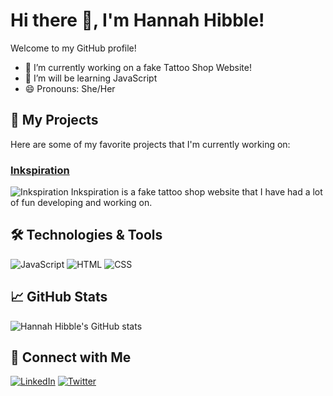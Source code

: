 # Hi there 👋, I'm Hannah Hibble!

Welcome to my GitHub profile!

- 🔭 I’m currently working on a fake Tattoo Shop Website!
- 🌱 I’m will be learning JavaScript
- 😄 Pronouns: She/Her

## 🚀 My Projects

Here are some of my favorite projects that I'm currently working on:

### [Inkspiration]()
![Inkspiration]()
Inkspiration is a fake tattoo shop website that I have had a lot of fun developing and working on.

## 🛠️ Technologies & Tools

![JavaScript](https://img.shields.io/badge/-JavaScript-000?&logo=JavaScript)
![HTML](https://img.shields.io/badge/-HTML-000?&logo=HTML)
![CSS](https://img.shields.io/badge/-CSS-000?&logo=CSS)

## 📈 GitHub Stats

![Hannah Hibble's GitHub stats](https://github-readme-stats.vercel.app/api?username=hhibble&show_icons=true&theme=radical)

## 🔗 Connect with Me

[![LinkedIn](https://img.shields.io/badge/-LinkedIn-000?&logo=LinkedIn)](https://www.linkedin.com/in/hannah-hibble/)
[![Twitter](https://img.shields.io/badge/-Twitter-000?&logo=Twitter)](https://twitter.com/tattookitty92)
